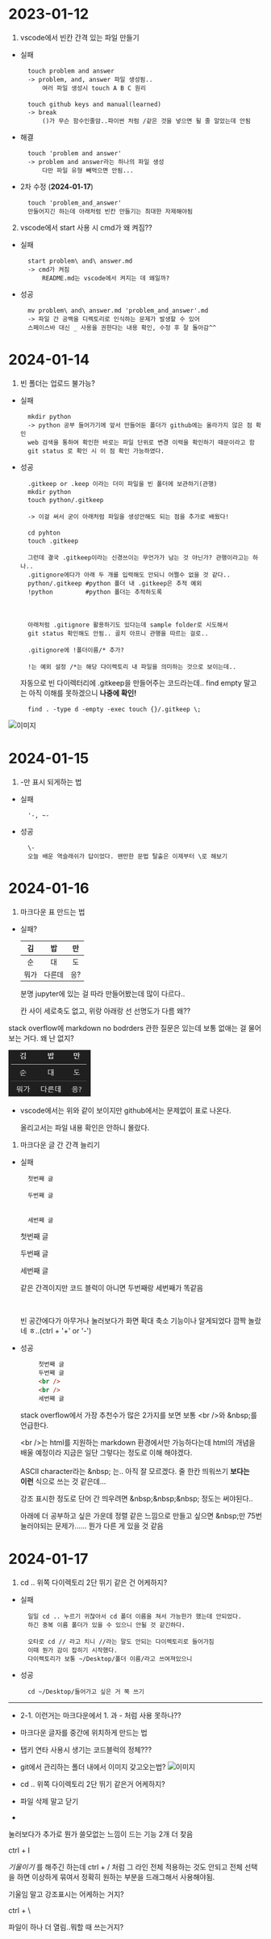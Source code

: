 # 2023-01-12
1. vscode에서 빈칸 간격 있는 파일 만들기
- 실패

        touch problem and answer
        -> problem, and, answer 파일 생성됨..
            여러 파일 생성시 touch A B C 원리

        touch github keys and manual(learned)
        -> break
            ()가 무슨 함수인줄암..파이썬 처럼 /같은 것을 넣으면 될 줄 알았는데 안됨
        
- 해결

        touch 'problem and answer'
        -> problem and answer라는 하나의 파일 생성
            다만 파일 유형 빼먹으면 안됨...

- 2차 수정 (**2024-01-17**)

        touch 'problem_and_answer'
        만들어지긴 하는데 아래처럼 빈칸 만들기는 최대한 자제해야됨

2. vscode에서 start 사용 시 cmd가 왜 켜짐??
- 실패

        start problem\ and\ answer.md 
        -> cmd가 켜짐
            README.md는 vscode에서 켜지는 데 왜일까?

- 성공

        mv problem\ and\ answer.md 'problem_and_answer'.md
        -> 파일 간 공백을 디렉토리로 인식하는 문제가 발생할 수 있어 
        스페이스바 대신 _ 사용을 권한다는 내용 확인, 수정 후 잘 돌아감^^ 

# 2024-01-14
1. 빈 폴더는 업로드 불가능?
- 실패

        mkdir python
        -> python 공부 들어가기에 앞서 만들어둔 폴더가 github에는 올라가지 않은 점 확인
        web 검색을 통하여 확인한 바로는 파일 단위로 변경 이력을 확인하기 때문이라고 함 
        git status 로 확인 시 이 점 확인 가능하였다.  

- 성공

        .gitkeep or .keep 이라는 더미 파일을 빈 폴더에 보관하기(관행) 
        mkdir python
        touch python/.gitkeep
        
        -> 이걸 써서 굳이 아래처럼 파일을 생성안해도 되는 점을 추가로 배웠다!
    
        cd pyhton
        touch .gitkeep

        그런데 결국 .gitkeep이라는 신경쓰이는 무언가가 남는 것 아닌가? 관행이라고는 하나.. 
        .gitignore에다가 아래 두 개를 입력해도 안되니 어쩔수 없을 것 같다..
        python/.gitkeep #python 폴더 내 .gitkeep은 추적 예외
        !python         #python 폴더는 추적하도록



        아래처럼 .gitignore 활용하기도 있다는데 sample folder로 시도해서 
        git status 확인해도 안됨.. 골치 아프니 관행을 따르는 걸로.. 
        
        .gitignore에 !폴더이름/* 추가?

        !는 예외 설정 /*는 해당 다이렉토리 내 파일을 의미하는 것으로 보이는데.. 
        



    자동으로 빈 다이렉터리에 .gitkeep을 만들어주는 코드라는데.. find empty 말고는 아직 이해를 못하겠으니 **나중에 확인!**
         

        find . -type d -empty -exec touch {}/.gitkeep \;

![이미지](TIL-public\image.bird.jpg) 

# 2024-01-15

1.  -만 표시 되게하는 법
- 실패 

        '-, ~- 
- 성공 

        \-
        오늘 배운 역슬래쉬가 답이었다. 왠만한 문법 탈출은 이제부터 \로 해보기 
        
# 2024-01-16

1. 마크다운 표 만드는 법
- 실패?
  
  |  김  |  밥  |  만  |
  |:---: |:---: |:---: |
  |  순  |  대  |  도  |
  | 뭐가 |다른데|   응? |

  분명 jupyter에 있는 걸 따라 만들어봤는데 많이 다르다.. 
  
  칸 사이 세로축도 없고, 위랑 아래랑 선 선명도가 다름 왜??  
  
stack overflow에 markdown no bodrders 관한 질문은 있는데 보통 없애는 걸 물어보는 거다. 왜 난 없지?

![이미지](table.PNG)

- vscode에서는 위와 같이 보이지만 github에서는 문제없이 표로 나온다. 
  
  올리고서는 파일 내용 확인은 안하니 몰랐다.



1. 마크다운 글 간 간격 늘리기
- 실패

        첫번째 글

        두번째 글


        세번째 글

  첫번째 글 

  두번째 글
    

  세번째 글

  같은 간격이지만 코드 블럭이 아니면 두번째랑 세번째가 똑같음
  
  <br />
  
  빈 공간에다가 아무거나 눌러보다가 화면 확대 축소 기능이나 알게되었다 깜짝 놀랐네 ㅎ..(ctrl + '+' or '-')

- 성공

   ```html
        첫번째 글
        두번째 글
        <br />
        <br />
        세번째 글
   ```
  stack overflow에서 가장 추천수가 많은 2가지를 보면 보통 \<br />와 \&nbsp;를 언급한다.
  
  \<br />는 html를 지원하는 markdown 환경에서만 가능하다는데 html의 개념을 배울 예정이라 지금은 일단 그렇다는 정도로 이해 해야겠다. 
  <br />
  <br />
  ASCII character라는 \&nbsp; 는.. 아직 잘 모르겠다. 줄 한칸 띄워쓰기 **보다는** &nbsp;&nbsp;&nbsp; **이런** 식으로 쓰는 것 같은데...
  
  강조 표시한 정도로 단어 간 띄우려면 \&nbsp;\&nbsp;\&nbsp; 정도는 써야된다..

  아래에 더 공부하고 싶은 가운데 정렬 같은 느낌으로 만들고 싶으면 \&nbsp;만 75번 눌러야되는 문제가......
  뭔가 다른 게 있을 것 같음 
  
# 2024-01-17
1. cd .. 위쪽 다이렉토리 2단 뛰기 같은 건 어케하지?
- 실패

        일일 cd .. 누르기 귀찮아서 cd 폴더 이름을 쳐서 가능한가 했는데 안되었다.
        하긴 중복 이름 폴더가 있을 수 있으니 안될 것 같긴하다.

        오타로 cd // 라고 치니 //라는 말도 안되는 다이렉토리로 들어가짐
        이때 뭔가 감이 잡히기 시작했다. 
        다이렉토리가 보통 ~/Desktop/폴더 이름/라고 쓰여져있으니
- 성공

        cd ~/Desktop/들어가고 싶은 거 쭉 쓰기
        
-------------------------



- 2-1. 이런거는 마크다운에서 1. 과 - 처럼 사용 못하나??
 
- 마크다운 글자를 중간에 위치하게 만드는 법
- 탭키 연타 사용시 생기는 코드블럭의 정체???

- git에서 관리하는 폴더 내에서 이미지 갖고오는법?
   ![이미지](TIL-public\image.bird.jpg) 


- cd .. 위쪽 다이렉토리 2단 뛰기 같은거 어케하지?
- 파일 삭제 말고 닫기
-   
눌러보다가 추가로 뭔가 쓸모없는 느낌이 드는 기능 2개 더 찾음

 ctrl + I  
  
   *기울이기* 를 해주긴 하는데 ctrl + / 처럼 그 라인 전체 적용하는 것도 안되고 전체 선택을 하면 이상하게 묶여서 정확히 원하는 부분을 드래그해서 사용해야됨. 
   
   기울임 말고 강조표시는 어케하는 거지? 

 ctrl + \ 
  
  파일이 하나 더 열림..뭐할 때 쓰는거지?